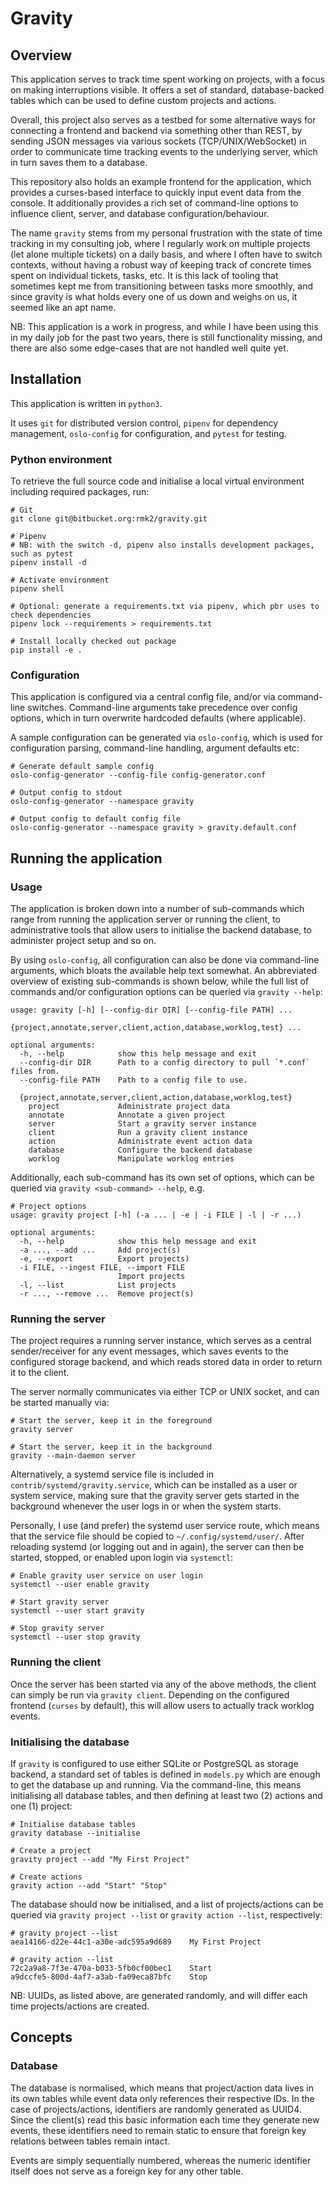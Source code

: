 # Gravity

## Overview

This application serves to track time spent working on projects, with a focus on making interruptions visible. It offers
a set of standard, database-backed tables which can be used to define custom projects and actions.

Overall, this project also serves as a testbed for some alternative ways for connecting a frontend and backend via
something other than REST, by sending JSON messages via various sockets (TCP/UNIX/WebSocket) in order to communicate
time tracking events to the underlying server, which in turn saves them to a database.

This repository also holds an example frontend for the application, which provides a curses-based interface to quickly
input event data from the console. It additionally provides a rich set of command-line options to influence client,
server, and database configuration/behaviour.

The name `gravity` stems from my personal frustration with the state of time tracking in my consulting job, where I
regularly work on multiple projects (let alone multiple tickets) on a daily basis, and where I often have to switch
contexts, without having a robust way of keeping track of concrete times spent on individual tickets, tasks, etc. It is
this lack of tooling that sometimes kept me from transitioning between tasks more smoothly, and since gravity is what
holds every one of us down and weighs on us, it seemed like an apt name.

NB: This application is a work in progress, and while I have been using this in my daily job for the past two years,
there is still functionality missing, and there are also some edge-cases that are not handled well quite yet.

## Installation

This application is written in `python3`.

It uses `git` for distributed version control, `pipenv` for dependency management, `oslo-config` for configuration, and
`pytest` for testing.

### Python environment

To retrieve the full source code and initialise a local virtual environment including required packages, run:

```
# Git
git clone git@bitbucket.org:rmk2/gravity.git

# Pipenv
# NB: with the switch -d, pipenv also installs development packages, such as pytest
pipenv install -d

# Activate environment
pipenv shell

# Optional: generate a requirements.txt via pipenv, which pbr uses to check dependencies
pipenv lock --requirements > requirements.txt

# Install locally checked out package
pip install -e .
```

### Configuration

This application is configured via a central config file, and/or via command-line switches. Command-line arguments take
precedence over config options, which in turn overwrite hardcoded defaults (where applicable).

A sample configuration can be generated via `oslo-config`, which is used for configuration parsing, command-line
handling, argument defaults etc:

```
# Generate default sample config
oslo-config-generator --config-file config-generator.conf

# Output config to stdout
oslo-config-generator --namespace gravity

# Output config to default config file
oslo-config-generator --namespace gravity > gravity.default.conf
```

## Running the application

### Usage

The application is broken down into a number of sub-commands which range from running the application server or running
the client, to administrative tools that allow users to initialise the backend database, to administer project setup and
so on.

By using `oslo-config`, all configuration can also be done via command-line arguments, which bloats the available help
text somewhat. An abbreviated overview of existing sub-commands is shown below, while the full list of commands and/or
configuration options can be queried via `gravity --help`:

```
usage: gravity [-h] [--config-dir DIR] [--config-file PATH] ...
               {project,annotate,server,client,action,database,worklog,test} ...

optional arguments:
  -h, --help            show this help message and exit
  --config-dir DIR      Path to a config directory to pull `*.conf` files from.
  --config-file PATH    Path to a config file to use.

  {project,annotate,server,client,action,database,worklog,test}
    project             Administrate project data
    annotate            Annotate a given project
    server              Start a gravity server instance
    client              Run a gravity client instance
    action              Administrate event action data
    database            Configure the backend database
    worklog             Manipulate worklog entries
```

Additionally, each sub-command has its own set of options, which can be queried via `gravity <sub-command> --help`, e.g. 

```
# Project options
usage: gravity project [-h] (-a ... | -e | -i FILE | -l | -r ...)

optional arguments:
  -h, --help            show this help message and exit
  -a ..., --add ...     Add project(s)
  -e, --export          Export projects)
  -i FILE, --ingest FILE, --import FILE
                        Import projects
  -l, --list            List projects
  -r ..., --remove ...  Remove project(s)
```

### Running the server

The project requires a running server instance, which serves as a central sender/receiver for any event messages, which
saves events to the configured storage backend, and which reads stored data in order to return it to the client.

The server normally communicates via either TCP or UNIX socket, and can be started manually via:

```
# Start the server, keep it in the foreground
gravity server

# Start the server, keep it in the background
gravity --main-daemon server
```

Alternatively, a systemd service file is included in `contrib/systemd/gravity.service`, which can be installed as a
user or system service, making sure that the gravity server gets started in the background whenever the user logs in or 
when the system starts.

Personally, I use (and prefer) the systemd user service route, which means that the service file should be copied to
`~/.config/systemd/user/`. After reloading systemd (or logging out and in again), the server can then be started,
stopped, or enabled upon login via `systemctl`:

```
# Enable gravity user service on user login
systemctl --user enable gravity

# Start gravity server
systemctl --user start gravity

# Stop gravity server
systemctl --user stop gravity
```

### Running the client

Once the server has been started via any of the above methods, the client can simply be run via `gravity client`.
Depending on the configured frontend (`curses` by default), this will allow users to actually track worklog events.

### Initialising the database

If `gravity` is configured to use either SQLite or PostgreSQL as storage backend, a standard set of tables is defined
in `models.py` which are enough to get the database up and running. Via the command-line, this means initialising all
database tables, and then defining at least two (2) actions and one (1) project:

```
# Initialise database tables
gravity database --initialise

# Create a project
gravity project --add "My First Project"

# Create actions
gravity action --add "Start" "Stop"
```

The database should now be initialised, and a list of projects/actions can be queried via `gravity project --list` or
`gravity action --list`, respectively:

```
# gravity project --list
aea14166-d22e-44c1-a30e-adc595a9d689    My First Project

# gravity action --list 
72c2a9a8-7f3e-470a-b033-5fb0cf00bec1    Start
a9dccfe5-800d-4af7-a3ab-fa09eca87bfc    Stop
```

NB: UUIDs, as listed above, are generated randomly, and will differ each time projects/actions are created.

## Concepts

### Database

The database is normalised, which means that project/action data lives in its own tables while event data only
references their respective IDs. In the case of projects/actions, identifiers are randomly generated as UUID4. Since the
client(s) read this basic information each time they generate new events, these identifiers need to remain static to
ensure that foreign key relations between tables remain intact.

Events are simply sequentially numbered, whereas the numeric identifier itself does not serve as a foreign key for any
other table. 